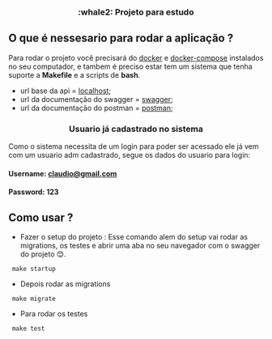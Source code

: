 <h3 align="center">
  :whale2: Projeto para estudo
</h3>

## O que é nessesario para rodar a aplicação ?

Para rodar o projeto você precisará do [docker](https://www.docker.com) e [docker-compose](https://docs.docker.com/compose/) instalados no seu computador, e tambem é preciso estar tem um sistema que tenha suporte a <strong>Makefile</strong> e a scripts de <strong>bash</strong>.

- url base da api = [localhost](http://localhost:8000/);
- url da documentação do swagger = [swagger](http://localhost:8000/doc);
- url da documentação do postman = [postman](https://documenter.getpostman.com/view/7588133/Uyr7Hyng);


<h3 align="center">
  Usuario já cadastrado no sistema
</h3>

Como o sistema necessita de um login para poder ser acessado ele já vem com um usuario adm cadastrado, segue os dados do usuario para login:

#### Username: claudio@gmail.com
#### Password: 123


## Como usar ?

- Fazer o setup do projeto : Esse comando alem do setup vai rodar as migrations, os testes e abrir uma aba no seu navegador com o swagger do projeto :blush:.
```
 make startup
```

- Depois rodar as migrations
```
 make migrate
```

- Para rodar os testes
```
 make test
```
